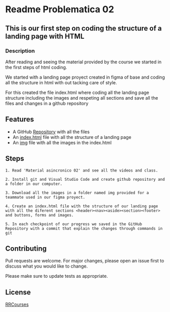 # Readme Problematica 02
## This is our first step on coding the structure of a landing page with HTML

### Description

 After reading and seeing the material provided by the course we started in the first steps of html coding.

 We started with a landing page proyect created in figma of base and coding all the structure in html with out tacking care of style.

For this created the file index.html where coding all the landing page structure including the images and respeting all sections and save all the files and changes in a github repository

## Features
-  A GitHub [Repository](https://github.com/JuaniSandri/BaSP-M2022-Etapa-1) with all the files
-  An [index.html](https://github.com/JuaniSandri/BaSP-M2022-Etapa-1/blob/master/index.html) file with all the structure of a landing page
-  An [img](https://github.com/JuaniSandri/BaSP-M2022-Etapa-1/tree/master/img) file with all the images in the index.html 

## Steps
```
1. Read 'Material asincronico 02' and see all the videos and class.

2. Install git and Visual Studio Code and create github repository and a folder in our computer.

3. Download all the images in a folder named img provided for a teammate used in our figma proyect.

4. Create an index.html file with the structure of our landing page with all the diferent sections <header><nav><aside><section><footer> and buttons, forms and images.

5. In each checkpoint of our progress we saved in the GitHub Repository with a commit that explain the changes through commands in git
```
## Contributing
Pull requests are welcome. For major changes, please open an issue first to discuss what you would like to change.

Please make sure to update tests as appropriate.

## License
[RRCourses](https://radiumrocket.com/)
